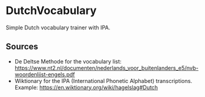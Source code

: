 # DutchVocabulary
Simple Dutch vocabulary trainer with IPA.

## Sources
- De Deltse Methode for the vocabulary list: <https://www.nt2.nl/documenten/nederlands_voor_buitenlanders_e5/nvb-woordenlijst-engels.pdf>
- Wiktionary for the IPA (International Phonetic Alphabet) transcriptions. Example: <https://en.wiktionary.org/wiki/hagelslag#Dutch>

